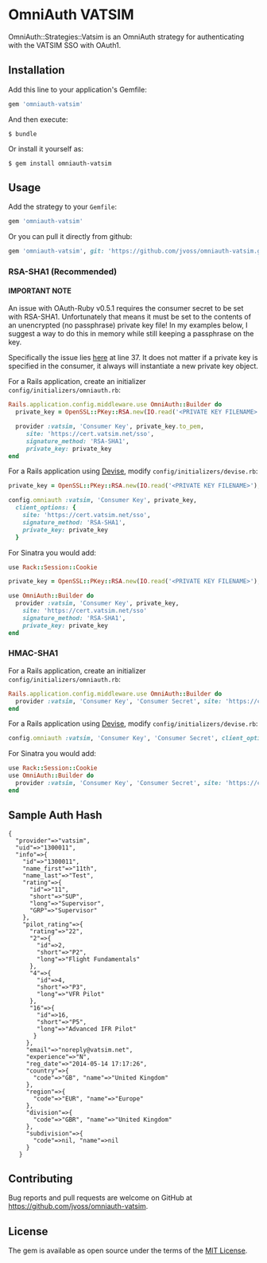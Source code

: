 # OmniAuth VATSIM

OmniAuth::Strategies::Vatsim is an OmniAuth strategy for authenticating with 
the VATSIM SSO with OAuth1.

## Installation

Add this line to your application's Gemfile:

```ruby
gem 'omniauth-vatsim'
```

And then execute:

    $ bundle

Or install it yourself as:

    $ gem install omniauth-vatsim

## Usage

Add the strategy to your ```Gemfile```:

```ruby
gem 'omniauth-vatsim'
```

Or you can pull it directly from github:

```ruby
gem 'omniauth-vatsim', git: 'https://github.com/jvoss/omniauth-vatsim.git'
```

### RSA-SHA1 (Recommended)
#### IMPORTANT NOTE 
An issue with OAuth-Ruby v0.5.1 requires the consumer secret to
be set with RSA-SHA1. Unfortunately that means it must be set to the 
contents of an unencrypted (no passphrase) private key file! In my examples
below, I suggest a way to do this in memory while still keeping a passphrase
on the key.

Specifically the issue lies [here](https://github.com/oauth-xx/oauth-ruby/blob/v0.5.1/lib/oauth/signature/rsa/sha1.rb) 
at line 37. It does not matter if a private key is specified in the consumer, it 
always will instantiate a new private key object.

For a Rails application, create an initializer ```config/initializers/omniauth.rb```:

```ruby
Rails.application.config.middleware.use OmniAuth::Builder do
  private_key = OpenSSL::PKey::RSA.new(IO.read('<PRIVATE KEY FILENAME>'), ENV['key_passphrase'])

  provider :vatsim, 'Consumer Key', private_key.to_pem, 
     site: 'https://cert.vatsim.net/sso',
     signature_method: 'RSA-SHA1',
     private_key: private_key
end
```

For a Rails application using [Devise](https://github.com/plataformatec/devise), modify ```config/initializers/devise.rb```:

```ruby
private_key = OpenSSL::PKey::RSA.new(IO.read('<PRIVATE KEY FILENAME>'), ENV['key_passphrase'])

config.omniauth :vatsim, 'Consumer Key', private_key, 
  client_options: {
    site: 'https://cert.vatsim.net/sso',
    signature_method: 'RSA-SHA1',
    private_key: private_key
  }
```

For Sinatra you would add:

```ruby
use Rack::Session::Cookie

private_key = OpenSSL::PKey::RSA.new(IO.read('<PRIVATE KEY FILENAME>'), ENV['key_passphrase'])

use OmniAuth::Builder do
  provider :vatsim, 'Consumer Key', private_key, 
    site: 'https://cert.vatsim.net/sso'
    signature_method: 'RSA-SHA1',
    private_key: private_key
end
```

### HMAC-SHA1

For a Rails application, create an initializer ```config/initializers/omniauth.rb```:

```ruby
Rails.application.config.middleware.use OmniAuth::Builder do
  provider :vatsim, 'Consumer Key', 'Consumer Secret', site: 'https://cert.vatsim.net/sso'
end
```

For a Rails application using [Devise](https://github.com/plataformatec/devise), modify ```config/initializers/devise.rb```:

```ruby
config.omniauth :vatsim, 'Consumer Key', 'Consumer Secret', client_options: {site: 'https://cert.vatsim.net/sso'}
```

For Sinatra you would add:

```ruby
use Rack::Session::Cookie
use OmniAuth::Builder do
  provider :vatsim, 'Consumer Key', 'Consumer Secret', site: 'https://cert.vatsim.net/sso'
end
```

## Sample Auth Hash

```
{
  "provider"=>"vatsim",
  "uid"=>"1300011",
  "info"=>{
    "id"=>"1300011",
    "name_first"=>"11th",
    "name_last"=>"Test",
    "rating"=>{
      "id"=>"11", 
      "short"=>"SUP", 
      "long"=>"Supervisor", 
      "GRP"=>"Supervisor"
    },
    "pilot_rating"=>{
      "rating"=>"22",
      "2"=>{
        "id"=>2, 
        "short"=>"P2", 
        "long"=>"Flight Fundamentals"
      },
      "4"=>{
        "id"=>4,
        "short"=>"P3",
        "long"=>"VFR Pilot"
      },
      "16"=>{
        "id"=>16, 
        "short"=>"P5", 
        "long"=>"Advanced IFR Pilot"
       }
     },
     "email"=>"noreply@vatsim.net",
     "experience"=>"N",
     "reg_date"=>"2014-05-14 17:17:26",
     "country"=>{
       "code"=>"GB", "name"=>"United Kingdom"
     },
     "region"=>{
       "code"=>"EUR", "name"=>"Europe"
     },
     "division"=>{
       "code"=>"GBR", "name"=>"United Kingdom"
     },
     "subdivision"=>{
       "code"=>nil, "name"=>nil
     }
   }
```

## Contributing

Bug reports and pull requests are welcome on GitHub at https://github.com/jvoss/omniauth-vatsim.

## License

The gem is available as open source under the terms of the [MIT License](http://opensource.org/licenses/MIT).
